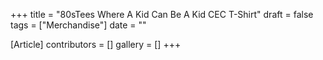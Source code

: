 +++
title = "80sTees Where A Kid Can Be A Kid CEC T-Shirt"
draft = false
tags = ["Merchandise"]
date = ""

[Article]
contributors = []
gallery = []
+++